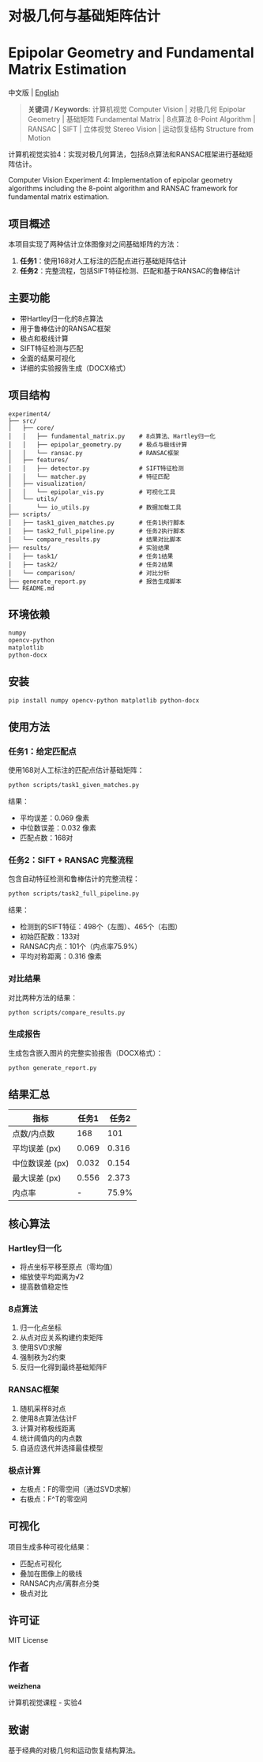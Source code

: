 # 对极几何与基础矩阵估计
# Epipolar Geometry and Fundamental Matrix Estimation

中文版 | [English](README_en.md)

> **关键词 / Keywords**: 计算机视觉 Computer Vision | 对极几何 Epipolar Geometry | 基础矩阵 Fundamental Matrix | 8点算法 8-Point Algorithm | RANSAC | SIFT | 立体视觉 Stereo Vision | 运动恢复结构 Structure from Motion

计算机视觉实验4：实现对极几何算法，包括8点算法和RANSAC框架进行基础矩阵估计。

Computer Vision Experiment 4: Implementation of epipolar geometry algorithms including the 8-point algorithm and RANSAC framework for fundamental matrix estimation.

## 项目概述

本项目实现了两种估计立体图像对之间基础矩阵的方法：

1. **任务1**：使用168对人工标注的匹配点进行基础矩阵估计
2. **任务2**：完整流程，包括SIFT特征检测、匹配和基于RANSAC的鲁棒估计

## 主要功能

- 带Hartley归一化的8点算法
- 用于鲁棒估计的RANSAC框架
- 极点和极线计算
- SIFT特征检测与匹配
- 全面的结果可视化
- 详细的实验报告生成（DOCX格式）

## 项目结构

```
experiment4/
├── src/
│   ├── core/
│   │   ├── fundamental_matrix.py    # 8点算法、Hartley归一化
│   │   ├── epipolar_geometry.py     # 极点与极线计算
│   │   └── ransac.py                # RANSAC框架
│   ├── features/
│   │   ├── detector.py              # SIFT特征检测
│   │   └── matcher.py               # 特征匹配
│   ├── visualization/
│   │   └── epipolar_vis.py          # 可视化工具
│   └── utils/
│       └── io_utils.py              # 数据加载工具
├── scripts/
│   ├── task1_given_matches.py       # 任务1执行脚本
│   ├── task2_full_pipeline.py       # 任务2执行脚本
│   └── compare_results.py           # 结果对比脚本
├── results/                         # 实验结果
│   ├── task1/                       # 任务1结果
│   ├── task2/                       # 任务2结果
│   └── comparison/                  # 对比分析
├── generate_report.py               # 报告生成脚本
└── README.md
```

## 环境依赖

```bash
numpy
opencv-python
matplotlib
python-docx
```

## 安装

```bash
pip install numpy opencv-python matplotlib python-docx
```

## 使用方法

### 任务1：给定匹配点

使用168对人工标注的匹配点估计基础矩阵：

```bash
python scripts/task1_given_matches.py
```

结果：
- 平均误差：0.069 像素
- 中位数误差：0.032 像素
- 匹配点数：168对

### 任务2：SIFT + RANSAC 完整流程

包含自动特征检测和鲁棒估计的完整流程：

```bash
python scripts/task2_full_pipeline.py
```

结果：
- 检测到的SIFT特征：498个（左图）、465个（右图）
- 初始匹配数：133对
- RANSAC内点：101个（内点率75.9%）
- 平均对称距离：0.316 像素

### 对比结果

对比两种方法的结果：

```bash
python scripts/compare_results.py
```

### 生成报告

生成包含嵌入图片的完整实验报告（DOCX格式）：

```bash
python generate_report.py
```

## 结果汇总

| 指标 | 任务1 | 任务2 |
|------|-------|-------|
| 点数/内点数 | 168 | 101 |
| 平均误差 (px) | 0.069 | 0.316 |
| 中位数误差 (px) | 0.032 | 0.154 |
| 最大误差 (px) | 0.556 | 2.373 |
| 内点率 | - | 75.9% |

## 核心算法

### Hartley归一化
- 将点坐标平移至原点（零均值）
- 缩放使平均距离为√2
- 提高数值稳定性

### 8点算法
1. 归一化点坐标
2. 从点对应关系构建约束矩阵
3. 使用SVD求解
4. 强制秩为2约束
5. 反归一化得到最终基础矩阵F

### RANSAC框架
1. 随机采样8对点
2. 使用8点算法估计F
3. 计算对称极线距离
4. 统计阈值内的内点数
5. 自适应迭代并选择最佳模型

### 极点计算
- 左极点：F的零空间（通过SVD求解）
- 右极点：F^T的零空间

## 可视化

项目生成多种可视化结果：
- 匹配点可视化
- 叠加在图像上的极线
- RANSAC内点/离群点分类
- 极点对比

## 许可证

MIT License

## 作者

**weizhena**

计算机视觉课程 - 实验4

## 致谢

基于经典的对极几何和运动恢复结构算法。
